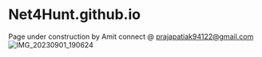 # Net4Hunt.github.io
Page under construction by Amit
connect @ prajapatiak94122@gmail.com
![IMG_20230901_190624](https://github.com/Net4Hunt/Net4Hunt.github.io/assets/131737904/dd4d0131-6286-4841-8912-339388c90189)

